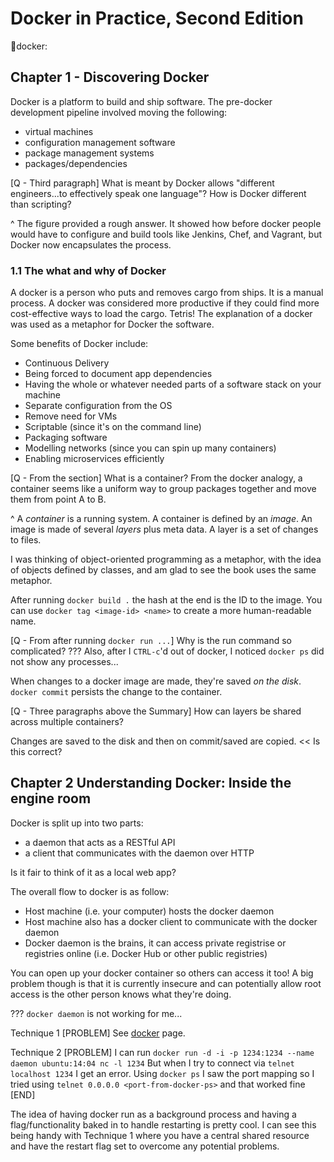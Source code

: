 # Docker in Practice, Second Edition
:book:docker:


## Chapter 1 - Discovering Docker
Docker is a platform to build and ship software.
The pre-docker development pipeline involved moving the following:
- virtual machines
- configuration management software
- package management systems
- packages/dependencies

[Q - Third paragraph] What is meant by Docker allows "different engineers...to effectively speak one language"? How is Docker different than scripting?

^ The figure provided a rough answer. It showed how before docker people would have to configure and build tools like Jenkins, Chef, and Vagrant, but Docker now encapsulates the process.

### 1.1 The what and why of Docker
A docker is a person who puts and removes cargo from ships.
It is a manual process.
A docker was considered more productive if they could find more cost-effective ways to load the cargo.
Tetris!
The explanation of a docker was used as a metaphor for Docker the software.

Some benefits of Docker include:
- Continuous Delivery
- Being forced to document app dependencies
- Having the whole or whatever needed parts of a software stack on your machine
- Separate configuration from the OS
- Remove need for VMs
- Scriptable (since it's on the command line)
- Packaging software
- Modelling networks (since you can spin up many containers)
- Enabling microservices efficiently

[Q - From the section] What is a container? From the docker analogy, a container seems like a uniform way to group packages together and move them from point A to B.

^ A *container* is a running system.
A container is defined by an *image*.
An image is made of several *layers* plus meta data.
A layer is a set of changes to files.

I was thinking of object-oriented programming as a metaphor, with the idea of objects defined by classes, and am glad to see the book uses the same metaphor.

After running `docker build .` the hash at the end is the ID to the image.
You can use `docker tag <image-id> <name>` to create a more human-readable name.

[Q - From after running `docker run ...`] Why is the run command so complicated?
??? Also, after I `CTRL-c`'d out of docker, I noticed `docker ps` did not show any processes...

When changes to a docker image are made, they're saved _on the disk_.
`docker commit` persists the change to the container.

[Q - Three paragraphs above the Summary] How can layers be shared across multiple containers?

Changes are saved to the disk and then on commit/saved are copied. << Is this correct?


## Chapter 2 Understanding Docker: Inside the engine room

Docker is split up into two parts:
- a daemon that acts as a RESTful API
- a client that communicates with the daemon over HTTP

Is it fair to think of it as a local web app?

The overall flow to docker is as follow:
- Host machine (i.e. your computer) hosts the docker daemon
- Host machine also has a docker client to communicate with the docker daemon
- Docker daemon is the brains, it can access private registrise or registries online (i.e. Docker Hub or other public registries)

You can open up your docker container so others can access it too!
A big problem though is that it is currently insecure and can potentially allow root access is the other person knows what they're doing.

??? `docker daemon` is not working for me...

Technique 1
[PROBLEM]
See [docker](docker.md) page.

Technique 2
[PROBLEM]
I can run `docker run -d -i -p 1234:1234 --name daemon ubuntu:14:04 nc -l 1234`
But when I try to connect via `telnet localhost 1234` I get an error.
Using `docker ps` I saw the port mapping so I tried using `telnet 0.0.0.0 <port-from-docker-ps>` and that worked fine
[END]

The idea of having docker run as a background process and having a flag/functionality baked in to handle restarting is pretty cool. I can see this being handy with Technique 1 where you have a central shared resource and have the restart flag set to overcome any potential problems.
